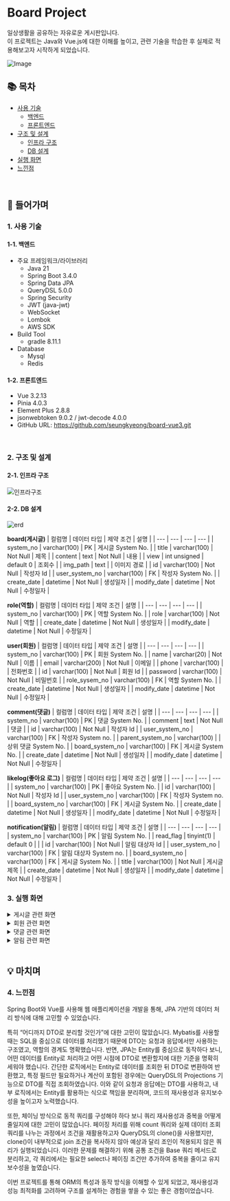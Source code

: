 # Board Project
일상생활을 공유하는 자유로운 게시판입니다. <br/>
이 프로젝트는 Java와 Vue.js에 대한 이해를 높이고, 관련 기술을 학습한 후 실제로 적용해보고자 시작하게 되었습니다. 

![Image](https://github.com/user-attachments/assets/53073f40-7ec9-44a9-ac43-ca7f690ca894)


## 📚 목차
- [사용 기술](#1-사용-기술)
  - [백엔드](#1-1-백엔드)
  - [프론트엔드](#1-2-프론트엔드)
- [구조 및 설계](#2-구조-및-설계)
  - [인프라 구조](#2-1-인프라-구조)
  - [DB 설계](#2-2-DB-설계)
- [실행 화면](#3-실행-화면)
- [느낀점](#4-느낀점)
<br/>

## 📖 들어가며
### 1. 사용 기술
#### 1-1. 백엔드 
- 주요 프레임워크/라이브러리
  - Java 21
  - Spring Boot 3.4.0
  - Spring Data JPA
  - QueryDSL 5.0.0
  - Spring Security
  - JWT (java-jwt)
  - WebSocket
  - Lombok
  - AWS SDK
- Build Tool
  - gradle 8.11.1
- Database
  - Mysql
  - Redis
#### 1-2. 프론트엔드  
- Vue 3.2.13
- Pinia 4.0.3
- Element Plus 2.8.8
- jsonwebtoken 9.0.2 / jwt-decode 4.0.0
- GitHub URL: https://github.com/seungkyeong/board-vue3.git 
<br/>

### 2. 구조 및 설계
#### 2-1. 인프라 구조
![인프라구조](https://github.com/user-attachments/assets/cf7ed342-2e43-45b8-8143-4c069cc88963)

#### 2-2. DB 설계 
![erd](https://github.com/user-attachments/assets/633ef676-0046-4201-bc9d-01e4eabba831)

**board(게시글)**
| 컬럼명 | 데이터 타입 | 제약 조건 | 설명 |
| --- | --- | --- | --- |
| system_no | varchar(100) | PK | 게시글 System No. |
| title | varchar(100) | Not Null | 제목 |
| content | text | Not Null | 내용 |
| view | int unsigned | default 0 | 조회수 |
| img_path | text |  | 이미지 경로 |
| id | varchar(100) | Not Null | 작성자 Id |
| user_system_no | varchar(100) | FK | 작성자 System No. |
| create_date | datetime | Not Null | 생성일자 |
| modify_date | datetime | Not Null | 수정일자 |

**role(역할)**
| 컬럼명 | 데이터 타입 | 제약 조건 | 설명 |
| --- | --- | --- | --- |
| system_no | varchar(100) | PK | 역할 System No. |
| role | varchar(100) | Not Null | 역할 |
| create_date | datetime | Not Null | 생성일자 |
| modify_date | datetime | Not Null | 수정일자 |

**user(회원)**
| 컬럼명 | 데이터 타입 | 제약 조건 | 설명 |
| --- | --- | --- | --- |
| system_no | varchar(100) | PK | 회원 System No. |
| name | varchar(20) | Not Null | 이름 |
| email | varchar(200) | Not Null | 이메일 |
| phone | varchar(100) |  | 전화번호 |
| id | varchar(100) | Not Null | 회원 Id |
| password | varchar(100) | Not Null | 비밀번호 |
| role_sysem_no | varchar(100) | FK | 역할 System No. |
| create_date | datetime | Not Null | 생성일자 |
| modify_date | datetime | Not Null | 수정일자 |

**comment(댓글)**
| 컬럼명 | 데이터 타입 | 제약 조건 | 설명 |
| --- | --- | --- | --- |
| system_no | varchar(100) | PK | 댓글 System No. |
| comment | text | Not Null | 댓글 |
| id | varchar(100) | Not Null | 작성자 Id |
| user_system_no | varchar(100) | FK | 작성자 System no. |
| parent_system_no | varchar(100) |  | 상위 댓글 System No. |
| board_system_no | varchar(100) | FK | 게시글 System No. |
| create_date | datetime | Not Null | 생성일자 |
| modify_date | datetime | Not Null | 수정일자 |

**likelog(좋아요 로그)**
| 컬럼명 | 데이터 타입 | 제약 조건 | 설명 |
| --- | --- | --- | --- |
| system_no | varchar(100) | PK | 좋아요 System No. |
| id | varchar(100) | Not Null | 작성자 Id |
| user_system_no | varchar(100) | FK | 작성자 System no. |
| board_system_no | varchar(100) | FK | 게시글 System No. |
| create_date | datetime | Not Null | 생성일자 |
| modify_date | datetime | Not Null | 수정일자 |

**notification(알림)**
| 컬럼명 | 데이터 타입 | 제약 조건 | 설명 |
| --- | --- | --- | --- |
| system_no | varchar(100) | PK | 알림 System No. |
| read_flag | tinyint(1) | default 0 |  |
| id | varchar(100) | Not Null | 알림 대상자 Id |
| user_system_no | varchar(100) | FK | 알림 대상자 System no. |
| board_system_no | varchar(100) | FK | 게시글 System No. |
| title | varchar(100) | Not Null | 게시글 제목 |
| create_date | datetime | Not Null | 생성일자 |
| modify_date | datetime | Not Null | 수정일자 |
<br/>

### 3. 실행 화면
<!-- 게시글 토글 -->
<details>
<summary>게시글 관련 화면</summary>
  
**1. 게시글 목록**
   - 제목, 내용, 작성자는 돋보기🔍 아이콘을 이용하여 검색할 수 있다.
   - 한 페이지 당 10개씩 조회된다.<br/>

  *1-1. 전체 게시글 목록*
  ![전체 게시글 목록](https://github.com/user-attachments/assets/53073f40-7ec9-44a9-ac43-ca7f690ca894)
  - 최신 생성 순서대로 전체 게시글 목록을 조회한다. <br>
  
  *1-2. 조회수 Top 게시글 목록*
  ![좋아요Top게시글목록](https://github.com/user-attachments/assets/b4cbb4d4-2ab1-4c34-819d-062849028068)
  - 상단 [조회수 TOP] 메뉴 클릭
  - 조회수가 높은 순서대로 게시글 목록을 조회한다.

  *1-3. 좋아요 Top 게시글 목록*
  ![조회수Top게시글목록](https://github.com/user-attachments/assets/effba0b1-a093-49be-8a3c-e9d488ea2ad0)
  - 상단 [좋아요 TOP] 메뉴 클릭
  - 좋아요 수가 높은 순서대로 게시글 목록을 조회한다.

  *1-4. 내 게시글 목록*
  ![profile](https://github.com/user-attachments/assets/c57f9285-ec72-4c8c-a534-9ee4c89aaf67)
  ![내게시글목록](https://github.com/user-attachments/assets/89228019-831b-470e-83eb-3f2f9baa0862)
  - 상단 [ID] 메뉴 클릭 → [내 게시글 관리] 클릭
  - 계정 사용자가 작성한 게시글 목록이 조회된다.

  *1-5. 내 좋아요 게시글 목록*
  ![profile](https://github.com/user-attachments/assets/c57f9285-ec72-4c8c-a534-9ee4c89aaf67)
  ![내좋아요게시글목록](https://github.com/user-attachments/assets/630d26d4-2b19-48bf-ac0b-52afa8b88fe3)
  - 상단 [ID] 메뉴 클릭 → [내 좋아요 관리] 클릭
  - 계정 사용자가 좋아요를 누른 게시글 목록이 조회된다.

**2. 게시글 생성**
<p align="left">
  <img src="https://github.com/user-attachments/assets/d83a6500-73c8-4273-a8ce-67efe1f91a0f" width="750" alt="게시글생성">
</p>

- 이미지는 AWS S3에 저장된다.

**3. 게시글 상세보기**
<p align="left">
  <img src="https://github.com/user-attachments/assets/38c49ee3-abc4-480c-af10-d668547d31ae" width="750" alt="게시글상세보기">
</p>

- 게시글에 좋아요 버튼을 누를 수 있다.
- 게시글 작성자인 경우, 수정 버튼을 통해 게시글을 수정할 수 있다. (작성자가 아닌 경우, ‘작성자와 일치하지 않습니다.’ 창이 뜬다.)

**4. 게시글 수정**
<p align="left">
  <img src="https://github.com/user-attachments/assets/c01655d2-c658-43fa-b8ec-9cc2b9ef7b8f" width="750" alt="게시글수정">
</p>

**5. 게시글 삭제**
<p align="left">
  <img src="https://github.com/user-attachments/assets/50e37fcc-8c23-47da-a838-fc05658e5302" width="750" alt="게시글삭제">
</p>

- [내 게시글 목록]에서 CheckBox를 이용해 게시글을 다중 삭제할 수 있다.

**6. 좋아요 취소**
<p align="left">
  <img src="https://github.com/user-attachments/assets/63a25bee-d8b3-4ddb-b954-1f517ee80267" width="750" alt="좋아요취소">
</p>

- [내 좋아요 목록]에서 CheckBox를 이용해 좋아요를 다중 취소할 수 있다. 
</details>

<!-- 회원 토글 -->
<details>
<summary>회원 관련 화면</summary>
  
  **1. 회원가입**
  <p align="left">
  <img src="https://github.com/user-attachments/assets/ccfc9130-7ca0-42ca-bba6-22cdc8ad27c5" width="400" alt="회원가입">
  </p>
  
  - 이메일은 중복될 수 없다.
  
  **2. 로그인**
  <p align="left">
  <img src="https://github.com/user-attachments/assets/f1a3a629-0a2a-44f0-b345-5811cdd28a9e" width="400" alt="로그인">
  </p>
  
  - JWT와 Spring Security를 사용하여 로그인을 검증한다.

  **3. 아이디/비밀번호 찾기**
  <p align="left">
  <img src="https://github.com/user-attachments/assets/b1394d26-1144-451f-abe4-5773b95f94f0" width="400" alt="비밀번호찾기"><br/>
  <img src="https://github.com/user-attachments/assets/79861a59-cac9-4b6d-835e-30ce8a0eb819" width="400" alt="아이디찾기">
  </p>

   **4. 회원 정보 상세보기/수정**
  <p align="left">
  <img src="https://github.com/user-attachments/assets/bcc7dbd6-3bac-4b9a-9001-ba2c302d7460" width="400" alt="회원정보상세보기">
  </p>

   **5. 비밀번호 변경**
  <p align="left">
  <img src="https://github.com/user-attachments/assets/1e7d20ea-8b16-42a6-9de6-19ccfec69690" width="400" alt="비밀번호변경">
  </p>
</details>

<!-- 댓글 토글 -->
<details>
<summary>댓글 관련 화면</summary>
  
  **1. 댓글 조회/생성**
  <p align="left">
  <img src="https://github.com/user-attachments/assets/60f237ea-cd55-48e8-a093-5befb0e2179e" width="700" alt="댓글조회및생성">
  </p>

  - [게시글 상세보기] 하단에서 댓글을 등록할 수 있다.
  - 댓글에 대한 답글을 등록할 수 있다.이메일은 중복될 수 없다. 
</details>

<!-- 알림 토글 -->
<details>
<summary>알림 관련 화면</summary>
  
  **1. 알림 목록**
  ![알림 목록](https://github.com/user-attachments/assets/8a250a1c-dd98-489a-aaa9-e8c93126e5cf)

  - 다른 사용자가 게시글에 댓글을 남기면, 게시글 작성자에게 알림이 전송된다.
  - 알림을 클릭하면 해당 [게시글 상세보기]로 이동한다.
</details>
<br/>

## 💡 마치며
### 4. 느낀점
Spring Boot와 Vue를 사용해 웹 애플리케이션을 개발을 통해, JPA 기반의 데이터 처리 방식에 대해 고민할 수 있었습니다.

특히 “어디까지 DTO로 분리할 것인가”에 대한 고민이 많았습니다. Mybatis를 사용할 때는 SQL을 중심으로 데이터를 처리했기 때문에 DTO는 요청과 응답에서만 사용하는 구조였고, 역할의 경계도 명확했습니다. 반면, JPA는 Entity를 중심으로 동작하다 보니, 어떤 데이터를 Entity로 처리하고 어떤 시점에 DTO로 변환할지에 대한 기준을 명확히 세워야 했습니다. 간단한 로직에서는 Entity로 데이터를 조회한 뒤 DTO로 변환하여 반환했고, 특정 필드만 필요하거나 계산이 포함된 경우에는 QueryDSL의 Projections 기능으로 DTO를 직접 조회하였습니다. 이와 같이 요청과 응답에는 DTO를 사용하고, 내부 로직에서는 Entity를 활용하는 식으로 책임을 분리하며, 코드의 재사용성과 유지보수성을 높이고자 노력했습니다.

또한, 체이닝 방식으로 동적 쿼리를 구성해야 하다 보니 쿼리 재사용성과 중복을 어떻게 줄일지에 대한 고민이 많았습니다. 페이징 처리를 위해 count 쿼리와 실제 데이터 조회 쿼리를 나누는 과정에서 조건을 재활용하고자 QueryDSL의 clone()을 사용했지만, clone()이 내부적으로 join 조건을 복사하지 않아 예상과 달리 조인이 적용되지 않은 쿼리가 실행되었습니다. 이러한 문제를 해결하기 위해 공통 조건을 Base 쿼리 메서드로  분리하고, 각 쿼리에서는 필요한 select나 페이징 조건만 추가하여 중복을 줄이고 유지보수성을 높였습니다.

이번 프로젝트를 통해 ORM의 특성과 동작 방식을 이해할 수 있게 되었고, 재사용성과 성능 최적화를 고려하며 구조를 설계하는 경험을 쌓을 수 있는 좋은 경험이었습니다.
